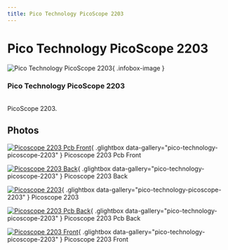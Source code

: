 ```yaml
---
title: Pico Technology PicoScope 2203
---
```


# Pico Technology PicoScope 2203

<div class="infobox" markdown>

![Pico Technology PicoScope 2203](./img/Picoscope_2203_pcb_front.jpg){ .infobox-image }

### Pico Technology PicoScope 2203

| | |
|---|---|

</div>

[](./img/Picoscope_2203.png)  [](./img/Picoscope_2203.png)PicoScope 2203.

## Photos

<div class="photo-grid" markdown>

[![Picoscope 2203 Pcb Front](./img/Picoscope_2203_pcb_front.jpg)](./img/Picoscope_2203_pcb_front.jpg "Picoscope 2203 Pcb Front"){ .glightbox data-gallery="pico-technology-picoscope-2203" }
<span class="caption">Picoscope 2203 Pcb Front</span>

[![Picoscope 2203 Back](./img/Picoscope_2203_back.jpg)](./img/Picoscope_2203_back.jpg "Picoscope 2203 Back"){ .glightbox data-gallery="pico-technology-picoscope-2203" }
<span class="caption">Picoscope 2203 Back</span>

[![Picoscope 2203](./img/Picoscope_2203.png)](./img/Picoscope_2203.png "Picoscope 2203"){ .glightbox data-gallery="pico-technology-picoscope-2203" }
<span class="caption">Picoscope 2203</span>

[![Picoscope 2203 Pcb Back](./img/Picoscope_2203_pcb_back.jpg)](./img/Picoscope_2203_pcb_back.jpg "Picoscope 2203 Pcb Back"){ .glightbox data-gallery="pico-technology-picoscope-2203" }
<span class="caption">Picoscope 2203 Pcb Back</span>

[![Picoscope 2203 Front](./img/Picoscope_2203_front.jpg)](./img/Picoscope_2203_front.jpg "Picoscope 2203 Front"){ .glightbox data-gallery="pico-technology-picoscope-2203" }
<span class="caption">Picoscope 2203 Front</span>

</div>
